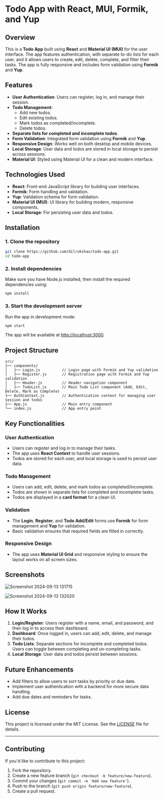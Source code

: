 # Todo App with React, MUI, Formik, and Yup

## Overview

This is a **Todo App** built using **React** and **Material UI (MUI)** for the user interface. The app features authentication, with separate to-do lists for each user, and it allows users to create, edit, delete, complete, and filter their tasks. The app is fully responsive and includes form validation using **Formik** and **Yup**.

## Features

- **User Authentication**: Users can register, log in, and manage their session.
- **Todo Management**:
  - Add new todos.
  - Edit existing todos.
  - Mark todos as completed/incomplete.
  - Delete todos.
- **Separate lists for completed and incomplete todos**.
- **Form Validation**: Integrated form validation using **Formik** and **Yup**.
- **Responsive Design**: Works well on both desktop and mobile devices.
- **Local Storage**: User data and todos are stored in local storage to persist across sessions.
- **Material UI**: Styled using Material UI for a clean and modern interface.

## Technologies Used

- **React**: Front-end JavaScript library for building user interfaces.
- **Formik**: Form handling and validation.
- **Yup**: Validation schema for form validation.
- **Material UI (MUI)**: UI library for building modern, responsive components.
- **Local Storage**: For persisting user data and todos.

## Installation

### 1. Clone the repository

```bash
git clone https://github.com/dilrukshax/todo-app.git
cd todo-app
```

### 2. Install dependencies

Make sure you have Node.js installed, then install the required dependencies using:

```bash
npm install
```

### 3. Start the development server

Run the app in development mode:

```bash
npm start
```

The app will be available at [http://localhost:3000](http://localhost:3000).

## Project Structure

```
src/
├── components/
│   ├── Login.js          // Login page with Formik and Yup validation
│   ├── Register.js       // Registration page with Formik and Yup validation
│   ├── Header.js         // Header navigation component
│   ├── TodoList.js       // Main Todo List component (Add, Edit, Delete, Mark as Complete)
├── AuthContext.js        // Authentication context for managing user session and todos
├── App.js                // Main entry component
└── index.js              // App entry point
```

## Key Functionalities

### User Authentication
- Users can register and log in to manage their tasks.
- The app uses **React Context** to handle user sessions.
- Todos are stored for each user, and local storage is used to persist user data.

### Todo Management
- Users can add, edit, delete, and mark todos as completed/incomplete.
- Todos are shown in separate lists for completed and incomplete tasks.
- Todos are displayed in a **card format** for a clean UI.

### Validation
- The **Login**, **Register**, and **Todo Add/Edit** forms use **Formik** for form management and **Yup** for validation.
- Basic validation ensures that required fields are filled in correctly.

### Responsive Design
- The app uses **Material UI Grid** and responsive styling to ensure the layout works on all screen sizes.

## Screenshots

![Screenshot 2024-09-13 131715](https://github.com/user-attachments/assets/e0d4861b-c4ae-419f-bab3-81002192421f)<br>

![Screenshot 2024-09-13 132020](https://github.com/user-attachments/assets/435a8194-8c97-478f-9aa3-248f4cc3545f)



## How It Works

1. **Login/Register**: Users register with a name, email, and password, and then log in to access their dashboard.
2. **Dashboard**: Once logged in, users can add, edit, delete, and manage their todos.
3. **Todo Lists**: Separate sections for incomplete and completed todos. Users can toggle between completing and un-completing tasks.
4. **Local Storage**: User data and todos persist between sessions.

## Future Enhancements

- Add filters to allow users to sort tasks by priority or due date.
- Implement user authentication with a backend for more secure data handling.
- Add due dates and reminders for tasks.

## License

This project is licensed under the MIT License. See the [LICENSE](LICENSE) file for details.

---

## Contributing

If you'd like to contribute to this project:

1. Fork the repository.
2. Create a new feature branch (`git checkout -b feature/new-feature`).
3. Commit your changes (`git commit -m 'Add new feature'`).
4. Push to the branch (`git push origin feature/new-feature`).
5. Create a pull request.
